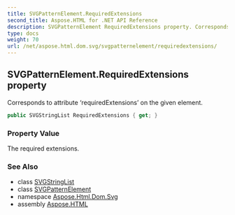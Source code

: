 ```yaml
---
title: SVGPatternElement.RequiredExtensions
second_title: Aspose.HTML for .NET API Reference
description: SVGPatternElement RequiredExtensions property. Corresponds to attribute requiredExtensions on the given element
type: docs
weight: 70
url: /net/aspose.html.dom.svg/svgpatternelement/requiredextensions/
---
```

## SVGPatternElement.RequiredExtensions property

Corresponds to attribute ‘requiredExtensions’ on the given element.

```csharp
public SVGStringList RequiredExtensions { get; }
```

### Property Value

The required extensions.

### See Also

* class [SVGStringList](../../../aspose.html.dom.svg.datatypes/svgstringlist/)
* class [SVGPatternElement](../)
* namespace [Aspose.Html.Dom.Svg](../../../aspose.html.dom.svg/)
* assembly [Aspose.HTML](../../../)
